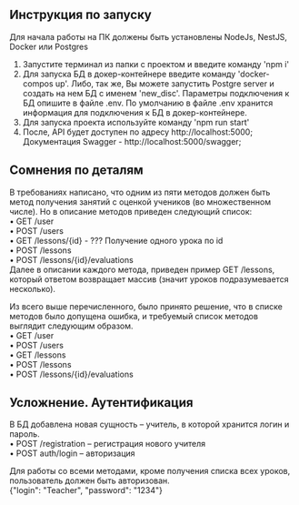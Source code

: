 ## Инструкция по запуску ##

Для начала работы на ПК должены быть установлены NodeJs, NestJS, Docker или Postgres

1) Запустите терминал из папки с проектом и введите команду 'npm i'
2) Для запуска БД в докер-контейнере введите команду   'docker-compos up'. Либо, так же, Вы можете запустить Postgre server и создать на нем БД с именем 'new_disc'.
Параметры подключения к БД опишите в файле .env. По умолчанию в файле .env хранится информация для подключения к БД в докер-контейнере.
3) Для запуска проекта используйте команду 'npm run start'
4) После, API будет доступен по адресу http://localhost:5000; \
Документация Swagger - http://localhost:5000/swagger;

## Сомнения по деталям ##

В требованиях написано, что одним из пяти методов должен быть метод получения занятий с оценкой учеников (во множественном числе). Но в описание методов приведен следующий список:\
•	 GET /user \
•	POST /users \
•	GET /lessons/{id} - ??? Получение одного урока по id \
•	POST /lessons \
•	POST /lessons/{id}/evaluations \
Далее в описании каждого метода, приведен пример GET /lessons, который ответом возвращает массив (значит уроков подразумевается несколько).

Из всего выше перечисленного, было принято решение, что в списке методов было допущена ошибка, и требуемый список методов выглядит следующим образом.\
•	GET /user \
•	POST /users \
•	GET /lessons \
•	POST /lessons \
•	POST /lessons/{id}/evaluations

## Усложнение. Аутентификация ##

В БД добавлена новая сущность – учитель, в которой хранится логин и пароль. \
•	POST /registration – регистрация нового учителя \
•	POST auth/login – авторизация 

Для работы со всеми методами, кроме получения списка всех уроков, пользователь должен быть авторизован. \
{"login": "Teacher", "password": "1234"} 

